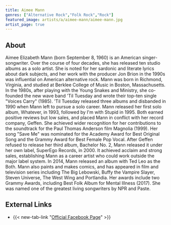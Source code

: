 ```yaml
---
title: Aimee Mann
genres: ["Alternative Rock","Folk Rock","Rock"]
featured_image: artists/a/aimee-mann/aimee-mann.jpg
artist_page: true
---
```

## About

Aimee Elizabeth Mann (born September 8, 1960) is an American singer-songwriter. Over the course of four decades, she has released ten studio albums as a solo artist. She is noted for her sardonic and literate lyrics about dark subjects, and her work with the producer Jon Brion in the 1990s was influential on American alternative rock.
Mann was born in Richmond, Virginia, and studied at Berklee College of Music in Boston, Massachusetts. In the 1980s, after playing with the Young Snakes and Ministry, she co-founded the new wave band 'Til Tuesday and wrote their top-ten single "Voices Carry" (1985). 'Til Tuesday released three albums and disbanded in 1990 when Mann left to pursue a solo career.
Mann released her first solo album, Whatever, in 1993, followed by I'm with Stupid in 1995. Both earned positive reviews but low sales, and placed Mann in conflict with her record company, Geffen. She achieved wider recognition for her contributions to the soundtrack for the Paul Thomas Anderson film Magnolia (1999). Her song "Save Me" was nominated for the Academy Award for Best Original Song and the Grammy Award for Best Female Pop Vocal. After Geffen refused to release her third album, Bachelor No. 2, Mann released it under her own label, SuperEgo Records, in 2000. It achieved acclaim and strong sales, establishing Mann as a career artist who could work outside the major label system.
In 2014, Mann released an album with Ted Leo as the Both. Mann also paints and makes comics, and has appeared in film and television series including The Big Lebowski, Buffy the Vampire Slayer, Steven Universe, The West Wing and Portlandia. Her awards include two Grammy Awards, including Best Folk Album for Mental Illness (2017). She was named one of the greatest living songwriters by NPR and Paste.



## External Links

- {{< new-tab-link "[Official Facebook Page](https://www.facebook.com/AimeeMann)" >}}

